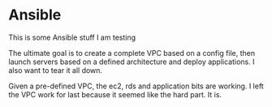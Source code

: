 # Ansible
This is some Ansible stuff I am testing

The ultimate goal is to create a complete VPC based on a
config file, then launch servers based on a defined
architecture and deploy applications. I also want to tear
it all down.

Given a pre-defined VPC, the ec2, rds and application bits
are working. I left the VPC work for last because it seemed
like the hard part. It is.

